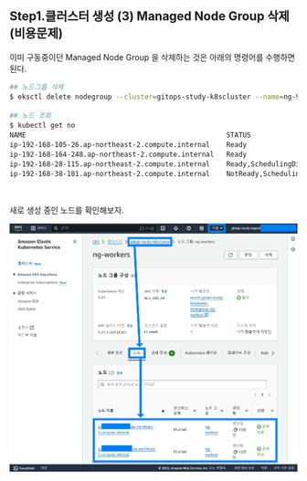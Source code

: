 ## Step1.클러스터 생성 (3) Managed Node Group 삭제 (비용문제)



이미 구동중이던 Managed Node Group 을 삭제하는 것은 아래의 명령어를 수행하면 된다.

```bash
## 노드그룹 삭제
$ eksctl delete nodegroup --cluster=gitops-study-k8scluster --name=ng-99fc00b4

## 노드 조회 
$ kubectl get no
NAME                                                 STATUS                        ROLES    AGE   VERSION
ip-192-168-105-26.ap-northeast-2.compute.internal    Ready                         <none>   11m   v1.27.7-eks-e71965b
ip-192-168-164-248.ap-northeast-2.compute.internal   Ready                         <none>   11m   v1.27.7-eks-e71965b
ip-192-168-28-115.ap-northeast-2.compute.internal    Ready,SchedulingDisabled      <none>   67m   v1.27.7-eks-e71965b
ip-192-168-38-181.ap-northeast-2.compute.internal    NotReady,SchedulingDisabled   <none>   67m   v1.27.7-eks-e71965b
```

<br>



새로 생성 중인 노드를 확인해보자.

<img src="./img/CLUSTER-SETUP-3-EKSCTL-MANAGED-NODEGROUP-DELETE/1.png"/>